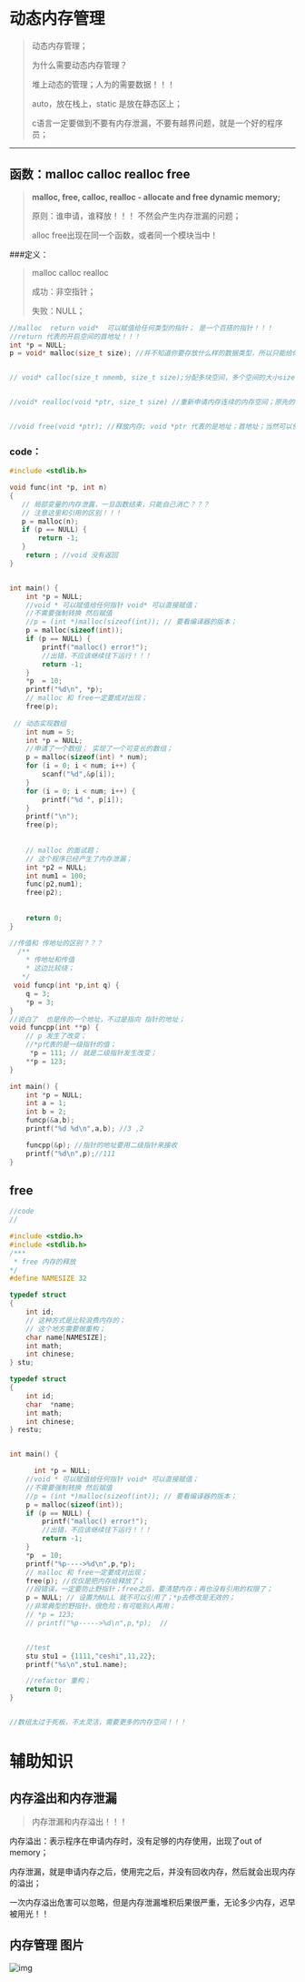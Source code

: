 # 动态内存管理

>动态内存管理；
>
>为什么需要动态内存管理？
>
>堆上动态的管理；人为的需要数据！！！
>
>auto，放在栈上，static 是放在静态区上；
>
>c语言一定要做到不要有内存泄漏，不要有越界问题，就是一个好的程序员；

---

## 函数：malloc calloc realloc free

>**malloc, free, calloc, realloc - allocate and free dynamic memory;**
>
>原则：谁申请，谁释放！！！ 不然会产生内存泄漏的问题；
>
>alloc  free出现在同一个函数，或者同一个模块当中！

###定义：

>malloc calloc realloc 
>
>成功：非空指针；
>
>失败：NULL；

````c
//malloc  return void*  可以赋值给任何类型的指针； 是一个百搭的指针！！！
//return 代表的开启空间的首地址！！！
int *p = NULL;
p = void* malloc(size_t size); //并不知道你要存放什么样的数据类型，所以只能给你返回一个void*  你可以用任何的数据类型指针来接收；


// void* calloc(size_t nmemb, size_t size);分配多块空间，多个空间的大小size; 同样大小的空间分配n个；一个成员size大小，我要申请n个空间size大小！！


//void* realloc(void *ptr, size_t size) //重新申请内存连续的内存空间；原先的内存空间太大或者太小，重新分配！！！ 


//void free(void *ptr); //释放内存; void *ptr 代表的是地址；首地址；当然可以使用 &a,的形式，当然也可以传指针变量p,都是可以的！！！
````

### code：

`````c
#include <stdlib.h>

void func(int *p, int n) 
{
   // 局部变量的内存泄露，一旦函数结束，只能自己消亡？？？
   // 注意这里和引用的区别！！！
   p = malloc(n);
   if (p == NULL) {
       return -1;
   }
    return ; //void 没有返回
}


int main() {
    int *p = NULL;
    //void * 可以赋值给任何指针 void* 可以直接赋值；
    //不需要强制转换 然后赋值
    //p = (int *)malloc(sizeof(int)); // 要看编译器的版本；
    p = malloc(sizeof(int));
    if (p == NULL) {
        printf("malloc() error!");
        //出错，不应该继续往下运行！！！
        return -1;
    }
    *p  = 10;
    printf("%d\n", *p);
    // malloc 和 free一定要成对出现；
    free(p);
    
 // 动态实现数组
    int num = 5;
    int *p = NULL;
    //申请了一个数组； 实现了一个可变长的数组；
    p = malloc(sizeof(int) * num);
    for (i = 0; i < num; i++) {
        scanf("%d",&p[i]);
    }
    for (i = 0; i < num; i++) {
        printf("%d ", p[i]);
    }
    printf("\n");
    free(p);
    
    
    // malloc 的面试题；
    // 这个程序已经产生了内存泄漏；
    int *p2 = NULL;
    int num1 = 100;
    func(p2,num1);
    free(p2);
    
    
    return 0;
}
`````



`````c
//传值和 传地址的区别？？？
  /**
    * 传地址和传值
    * 这边比较绕；
   */
 void funcp(int *p,int q) {
    q = 3;
    *p = 3;
}
//说白了  也是传的一个地址，不过是指向 指针的地址；
void funcpp(int **p) {
    // p 发生了改变；
    //*p代表的是一级指针的值；
     *p = 111; // 就是二级指针发生改变；
    **p = 123;
}

int main() {
    int *p = NULL;
    int a = 1;
    int b = 2;
    funcp(&a,b);
    printf("%d %d\n",a,b); //3 ,2

    funcpp(&p); //指针的地址要用二级指针来接收
    printf("%d\n",p);//111
}
`````



## free

````c
//code
//

#include <stdio.h>
#include <stdlib.h>
/***
 * free 内存的释放
*/
#define NAMESIZE 32

typedef struct 
{
    int id;
    // 这种方式是比较浪费内存的；
    // 这个地方需要做重构；
    char name[NAMESIZE];
    int math;
    int chinese;
} stu;

typedef struct 
{
    int id;
    char  *name;
    int math;
    int chinese;
} restu;


int main() {

      int *p = NULL;
    //void * 可以赋值给任何指针 void* 可以直接赋值；
    //不需要强制转换 然后赋值
    //p = (int *)malloc(sizeof(int)); // 要看编译器的版本；
    p = malloc(sizeof(int));
    if (p == NULL) {
        printf("malloc() error!");
        //出错，不应该继续往下运行！！！
        return -1;
    }
    *p  = 10;
    printf("%p---->%d\n",p,*p);
    // malloc 和 free一定要成对出现；
    free(p); //仅仅是把内存给释放了；
    //段错误，一定要防止野指针；free之后，要清楚内存；再也没有引用的权限了；
    p = NULL; // 设置为NULL 就不可以引用了；*p去修改是无效的；
    //非常典型的野指针，很危险；有可能别人再用； 
    // *p = 123;
    // printf("%p----->%d\n",p,*p);  //


    //test
    stu stu1 = {1111,"ceshi",11,22};
    printf("%s\n",stu1.name);

    //refactor 重构；
    return 0;
}


//数组太过于死板，不太灵活，需要更多的内存空间！！！


````



# 辅助知识

## 内存溢出和内存泄漏

>内存泄漏和内存溢出！！！

内存溢出：表示程序在申请内存时，没有足够的内存使用，出现了out of memory；

内存泄漏，就是申请内存之后，使用完之后，并没有回收内存，然后就会出现内存的溢出；

一次内存溢出危害可以忽略，但是内存泄漏堆积后果很严重，无论多少内存，迟早被用光！！



## 内存管理 图片



![img](./%E5%8A%A8%E6%80%81%E5%86%85%E5%AD%98%E7%AE%A1%E7%90%86.assets/838ba61ea8d3fd1f963a8963f7f4d21494ca5ffa.jpeg)
